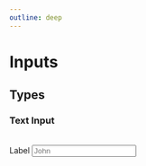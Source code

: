 ```yaml
---
outline: deep
---
```


<style>
    @import './../../dist/css/main.css'
</style>

# Inputs

## Types

### Text Input

<br>
<label>Label</label>
<input class="ivf-form-input" type="text" id="first_name" placeholder="John"/>

